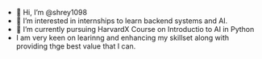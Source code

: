 - 👋 Hi, I’m @shrey1098
- 👀 I’m interested in internships to learn backend systems and AI.
- 🌱 I’m currently pursuing HarvardX Course on Introductio to AI in Python
- I am very keen on learinng and enhancing my skillset along with providing thge best value that I can.

<!---
shrey1098/shrey1098 is a ✨ special ✨ repository because its `README.md` (this file) appears on your GitHub profile.
You can click the Preview link to take a look at your changes.
--->
